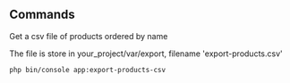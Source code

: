 ## Commands

Get a csv file of products ordered by name

The file is store in your_project/var/export, filename 'export-products.csv'

```php bin/console app:export-products-csv```
